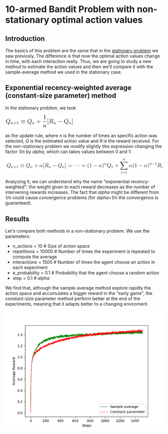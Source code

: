 # 10-armed Bandit Problem with non-stationary optimal action values
## Introduction
The basics of this problem are the same that in the [stationary problem](https://github.com/albertoCCz/Reinforcement_Learning/tree/main/10-armed%20Bandit) we saw previosly. The difference is that now the optimal action values change in time, with each interaction really. Thus, we are going to study a new method to estimate the action values and then we'll compare it with the sample-average method we used in the stationary case.

## Exponential recency-weighted average (constant-size parameter) method
In the stationary problem, we took

![Sample-average update rule](https://github.com/albertoCCz/Reinforcement_Learning/blob/main/10-armed%20Bandit%20Non-Stationary/Update_rule_st.png)

as the update rule, where _n_ is the number of times an specific action was selected, _Q_ is the estimated action value and _R_ is the reward received. For the non-stationary problem we modify slightly this expression changing the factor _1/n_ by _alpha_, which can takes values between 0 and 1:

![Constant-size parameter update rule](https://github.com/albertoCCz/Reinforcement_Learning/blob/main/10-armed%20Bandit%20Non-Stationary/Update_rule_nst.png)

Analyzing it, we can understand why the name "exponential recency-weighted": the weight given to each reward decreases as the number of intervening rewards increases. The fact that _alpha_ might be different from _1/n_ could cause convergence problems (for _alpha_=_1/n_ the convergence is guaranteed).

## Results
Let's compare both methods in a non-stationary problem. We use the parameters:
- n_actions = 10          # Size of action space
- repetitions = 10000     # Number of times the experiment is repeated to compute the average
- interactions = 1500     # Number of times the agent choose an action in each experiment
- e_probability = 0.1     # Probability that the agent choose a random action
- step = 0.1              # _alpha_

We find that, although the sample-average method explore rapidly the action space and accumulates a bigger reward in the "early game", the constant-size parameter method perform better at the end of the experiments, meaning that it adapts better to a changing enviroment.

![Average Reward - 10-armed Bandit Non-stationary](https://github.com/albertoCCz/Reinforcement_Learning/blob/main/10-armed%20Bandit%20Non-Stationary/Average_Reward.png)
